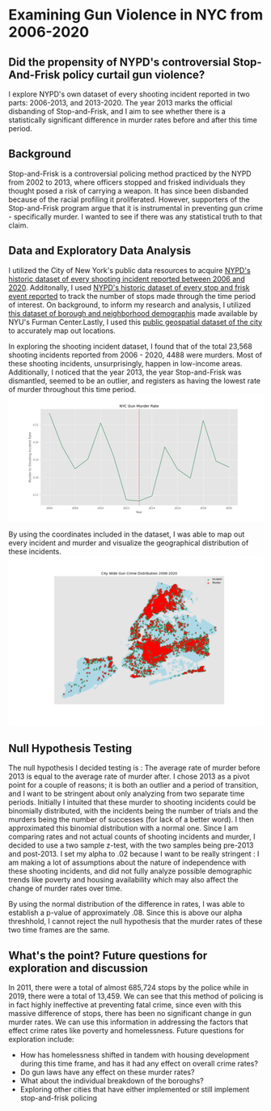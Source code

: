 # Examining Gun Violence in NYC from 2006-2020
## Did the propensity of NYPD's controversial Stop-And-Frisk policy curtail gun violence?

 I explore NYPD's own dataset of every shooting incident reported in two parts: 2006-2013, and 2013-2020. The year 2013 marks the official disbanding of Stop-and-Frisk, and I aim to see whether there is a statistically significant difference in murder rates before and after this time period. 

## Background
Stop-and-Frisk is a controversial policing method practiced by the NYPD from 2002 to 2013, where officers stopped and frisked individuals they thought posed a risk of carrying a weapon. It has since been disbanded because of the racial profiling it proliferated. However, supporters of the Stop-and-Frisk program argue that it is instrumental in preventing gun crime - specifically murder. I wanted to see if there was any statistical truth to that claim. 

## Data and Exploratory Data Analysis
I utilized the City of New York's public data resources to acquire [NYPD's historic dataset of every shooting incident reported between 2006 and 2020](https://data.cityofnewyork.us/Public-Safety/NYPD-Shooting-Incident-Data-Historic-/833y-fsy8). Additonally, I used [NYPD's historic dataset of every stop and frisk event reported](https://www1.nyc.gov/site/nypd/stats/reports-analysis/stopfrisk.page) to track the number of stops made through the time period of interest.  On background, to inform my research and analysis, I utilized [this dataset of borough and neighborhood demographis](https://furmancenter.org/neighborhoods) made available by NYU's Furman Center.Lastly, I used this [public geospatial dataset of the city](https://data.beta.nyc/dataset/pediacities-nyc-neighborhoods) to accurately map out locations. 

 
 In exploring the shooting incident dataset, I found that of the total 23,568 shooting incidents reported from 2006 - 2020, 4488 were murders. Most of these shooting incidents, unsurprisingly, happen in low-income areas. Additionally, I noticed that the year 2013, the year Stop-and-Frisk was dismantled, seemed to be an outlier, and registers as having the lowest rate of murder throughout this time period. 
![Murder-Rate-Yearly](./images/Murder-Rate.png)

By using the coordinates included in the dataset, I was able to map out every incident and murder and visualize the geographical distribution of these incidents.
![City-Wide Map](./images/City-Wide.png)

## Null Hypothesis Testing
The null hypothesis I decided testing is : The average rate of murder before 2013 is equal to the average rate of murder after. I chose 2013 as a pivot point for a couple of reasons; it is both an outlier and a period of transition, and I want to be stringent about only analyzing from two separate time periods. 
Initially I intuited that these murder to shooting incidents could be binomially distributed, with the incidents being the number of trials and the murders being the number of successes (for lack of a better word). I then approximated this binomial distribution with a normal one. Since I am comparing rates and not actual counts of shooting incidents and murder, I decided to use a two sample z-test, with the two samples being pre-2013 and post-2013. I set my alpha to .02 because I want to be really stringent : I am making a lot of assumptions about the nature of independence with these shooting incidents, and did not fully analyze possible demographic trends like poverty and housing availability which may also affect the change of murder rates over time. 

 By using the normal distribution of the difference in rates, I was able to establish a p-value of approximately .08. Since this is above our alpha threshhold, I cannot reject the null hypothesis that the murder rates of these two time frames are the same. 

## What's the point? Future questions for exploration and discussion
In 2011, there were a total of almost 685,724 stops by the police while in 2019, there were a total of 13,459. We can see that this method of policing is in fact highly ineffective at preventing fatal crime, since even with this massive difference of stops, there has been no significant change in gun murder rates. We can use this information in addressing the factors that effect crime rates like poverty and homelessness. Future questions for exploration include: 
 - How has homelessness shifted in tandem with housing development during this time frame, and has it had any effect on overall crime rates? 
 - Do gun laws have any effect on these murder rates? 
 - What about the individual breakdown of the boroughs?
 - Exploring other cities that have either implemented or still implement stop-and-frisk policing
 






